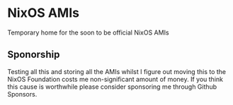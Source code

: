 # NixOS AMIs

Temporary home for the soon to be official NixOS AMIs

## Sponorship

Testing all this and storing all the AMIs whilst I figure out moving this to the NixOS Foundation costs me non-significant amount of money.
If you think this cause is worthwhile please consider sponsoring me through Github Sponsors.
